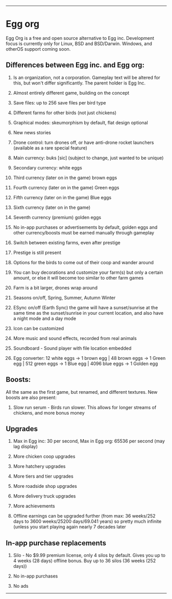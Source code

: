 
***

# Egg org

Egg Org is a free and open source alternative to Egg inc. Development focus is currently only for Linux, BSD and BSD/Darwin. Windows, and otherOS support coming soon.

## Differences between Egg inc. and Egg org:

1. Is an organization, not a corporation. Gameplay text will be altered for this, but won't differ significantly. The parent holder is Egg Inc.

2. Almost entirely different game, building on the concept

3. Save files: up to 256 save files per bird type

4. Different farms for other birds (not just chickens) 

5. Graphical modes: skeumorphism by default, flat design optional

6. New news stories

7. Drone control: turn drones off, or have anti-drone rocket launchers (available as a rare special feature)

8. Main currency: buks [sic] (subject to change, just wanted to be unique)

9. Secondary currency: white eggs

10. Third currency (later on in the game) brown eggs

11. Fourth currency (later on in the game) Green eggs

12. Fifth currency (later on in the game) Blue eggs

13. Sixth currency (later on in the game) 

14. Seventh currency (premium) golden eggs

15. No in-app purchases or advertisements by default, golden eggs and other currency/boosts must be earned manually through gameplay

16. Switch between existing farms, even after prestige

17. Prestige is still present

18. Options for the birds to come out of their coop and wander around

19. You can buy decorations and customize your farm(s) but only a certain amount, or else it will become too similar to other farm games

20. Farm is a bit larger, drones wrap around

21. Seasons on/off, Spring, Summer, Autumn Winter

22. ESync on/off (Earth Sync) the game will have a sunset/sunrise at the same time as the sunset/sunrise in your current location, and also have a night mode and a day mode

23. Icon can be customized

24. More music and sound effects, recorded from real animals

25. Soundboard - Sound player with file location embedded

26. Egg converter: 12 white eggs -> 1 brown egg | 48 brown eggs -> 1 Green egg | 512 green eggs -> 1 Blue egg | 4096 blue eggs -> 1 Golden egg

## Boosts:

All the same as the first game, but renamed, and different textures. New boosts are also present:

1. Slow run serum - Birds run slower. This allows for longer streams of chickens, and more bonus money

## Upgrades

1. Max in Egg inc: 30 per second, Max in Egg org: 65536 per second (may lag display)

2. More chicken coop upgrades

3. More hatchery upgrades

4. More tiers and tier upgrades

5. More roadside shop upgrades

6. More delivery truck upgrades

7. More achievements

8. Offline earnings can be upgraded further (from max: 36 weeks/252 days to 3600 weeks/25200 days/69.041 years) so pretty much infinite (unless you start playing again nearly 7 decades later

## In-app purchase replacements

1. Silo - No $9.99 premium license, only 4 silos by default. Gives you up to 4 weeks (28 days) offline bonus. Buy up to 36 silos (36 weeks (252 days))

2. No in-app purchases

3. No ads

***
